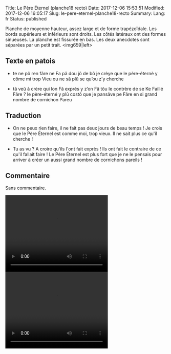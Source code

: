 Title: Le Père Éternel (planche18 recto)
Date: 2017-12-06 15:53:51
Modified: 2017-12-06 16:05:17
Slug: le-pere-eternel-planche18-recto
Summary: 
Lang: fr
Status: published

Planche de moyenne hauteur, assez large et de forme trapézoïdale. Les bords supérieurs et inférieurs sont droits. Les côtés latéraux ont des formes sinueuses. La planche est fissurée en bas. Les deux anecdotes sont séparées par un petit trait.
<img659|left>
## Texte en patois
-  te ne pô ren fâre ne Fa pâ dou jô de bô je crèye que le père-éternè y côme mi trop Vieu ou ne sâ plû se qu’ou z’y cherche

- tâ veû â crère qui lon Fâ exprés y z’on Fâ tôu le contrère de se Ke Faillé Fâre  ? le père-éterné y plû costô que je pansâve pe Fâre en si grand nombre de cornichon Pareu

## Traduction
- On ne peux rien faire, il ne fait pas deux jours de beau temps ! Je crois que le Père Éternel est comme moi, trop vieux. Il ne sait plus ce qu'il cherche !

- Tu as vu ? A croire qu'ils l'ont fait exprès ! Ils ont fait le contraire de ce qu'il fallait faire ! Le Père Éternel est plus fort que je ne le pensais pour arriver à créer un aussi grand nombre de cornichons pareils !

## Commentaire
Sans commentaire.








<video width="320" height="240" controls>
  <source src="{static}/videos/video_18_1ere_partie.mp4" type="video/mp4">
</video>

<video width="320" height="240" controls>
  <source src="{static}/videos/video_18_2eme_partie.mp4" type="video/mp4">
</video>
